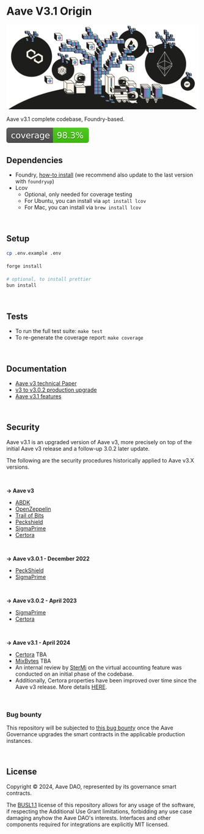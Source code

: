 # Aave V3.1 Origin

![Aave v3.1 Origin_banner](./v3-1-banner.jpeg)

Aave v3.1 complete codebase, Foundry-based.

[![Coverage badge](./report/coverage.svg)](https://aave-dao.github.io/aave-v3-origin)
<br>

## Dependencies

- Foundry, [how-to install](https://book.getfoundry.sh/getting-started/installation) (we recommend also update to the last version with `foundryup`)
- Lcov
  - Optional, only needed for coverage testing
  - For Ubuntu, you can install via `apt install lcov`
  - For Mac, you can install via `brew install lcov`

<br>

## Setup

```sh
cp .env.example .env

forge install

# optional, to install prettier
bun install
```

<br>

## Tests

- To run the full test suite: `make test`
- To re-generate the coverage report: `make coverage`

<br>

## Documentation

- [Aave v3 technical Paper](./techpaper/Aave_V3_Technical_Paper.pdf)
- [v3 to v3.0.2 production upgrade](https://github.com/bgd-labs/proposal-3.0.2-upgrade/blob/main/README.md)
- [Aave v3.1 features](./docs/Aave-v3.1-features.md)

<br>

## Security

Aave v3.1 is an upgraded version of Aave v3, more precisely on top of the initial Aave v3 release and a follow-up 3.0.2 later update.

The following are the security procedures historically applied to Aave v3.X versions.

<br>

**-> Aave v3**

- [ABDK](./audits/27-01-2022_ABDK_AaveV3.pdf)
- [OpenZeppelin](./audits/01-11-2021_OpenZeppelin_AaveV3.pdf)
- [Trail of Bits](./audits/07-01-2022_TrailOfBits_AaveV3.pdf)
- [Peckshield](./audits/14-01-2022_PeckShield_AaveV3.pdf)
- [SigmaPrime](./audits/27-01-2022_SigmaPrime_AaveV3.pdf)
- [Certora](./certora/Aave_V3_Formal_Verification_Report_Jan2022.pdf)

<br>

**-> Aave v3.0.1 - December 2022**

- [PeckShield](./audits/09-12-2022_PeckShield_AaveV3-0-1.pdf)
- [SigmaPrime](./audits/23-12-2022_SigmaPrime_AaveV3-0-1.pdf)

<br>

**-> Aave v3.0.2 - April 2023**

- [SigmaPrime](./audits/19-04-2023_SigmaPrime_AaveV3-0-2.pdf)
- [Certora](./audits/03-2023_2023_Certora_AaveV3-0-2.pdf)

<br>

**-> Aave v3.1 - April 2024**

- [Certora](./) TBA
- [MixBytes](./) TBA
- An internal review by [SterMi](https://twitter.com/stermi) on the virtual accounting feature was conducted on an initial phase of the codebase.
- Additionally, Certora properties have been improved over time since the Aave v3 release. More details [HERE](./certora/README.md).

<br>

### Bug bounty

This repository will be subjected to [this bug bounty](https://immunefi.com/bounty/aave/) once the Aave Governance upgrades the smart contracts in the applicable production instances.

<br>

## License

Copyright © 2024, Aave DAO, represented by its governance smart contracts.

The [BUSL1.1](./LICENSE) license of this repository allows for any usage of the software, if respecting the Additional Use Grant limitations, forbidding any use case damaging anyhow the Aave DAO's interests.
Interfaces and other components required for integrations are explicitly MIT licensed.
